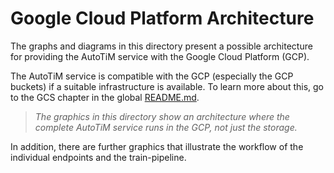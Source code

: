 # Google Cloud Platform Architecture

The graphs and diagrams in this directory present a possible architecture for providing the AutoTiM service with the Google Cloud Platform (GCP). 

The AutoTiM service is compatible with the GCP (especially the GCP buckets) if a suitable infrastructure is available. To learn more about this, go to the GCS chapter in the global [README.md](../../README.md). 

  > _The graphics in this directory show an architecture where the complete AutoTiM service runs in the GCP, not just the storage._

In addition, there are further graphics that illustrate the workflow of the individual endpoints and the train-pipeline. 